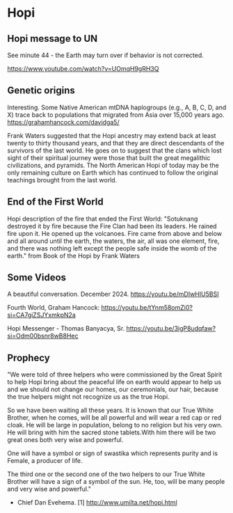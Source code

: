 # Hopi

## Hopi message to UN

See minute 44 - the Earth may turn over if behavior is not corrected.

https://www.youtube.com/watch?v=UOmqH9gRH3Q

## Genetic origins

Interesting. Some Native American mtDNA haplogroups (e.g., A, B, C, D, and X) trace back to populations that migrated from Asia over 15,000 years ago. https://grahamhancock.com/davidga5/

Frank Waters suggested that the Hopi ancestry may extend back at least twenty to thirty thousand years, and that they are direct descendants of the survivors of the last world. He goes on to suggest that the clans which lost sight of their spiritual journey were those that built the great megalithic civilizations, and pyramids. The North American Hopi of today may be the only remaining culture on Earth which has continued to follow the original teachings brought from the last world.

## End of the First World

Hopi description of the fire that ended the First World: "Sotuknang destroyed it by fire because the Fire Clan had been its leaders. He rained fire upon it. He opened up the volcanoes. Fire came from above and below and all around until the earth, the waters, the air, all was one element, fire, and there was nothing left except the people safe inside the womb of the earth." from Book of the Hopi by Frank Waters

## Some Videos

A beautiful conversation. December 2024.
https://youtu.be/mDIwHIU5BSI

Fourth World, Graham Hancock: https://youtu.be/tYnm58omZi0?si=CA7giZSJYxmkpN2a

Hopi Messenger - Thomas Banyacya, Sr. https://youtu.be/3igP8udqfaw?si=Odm00bsnr8wB8Hec

## Prophecy

"We were told of three helpers who were commissioned by the Great Spirit to help Hopi bring about the peaceful life on earth would appear to help us and we should not change our homes, our ceremonials, our hair, because the true helpers might not recognize us as the true Hopi. 

So we have been waiting all these years. It is known that our True White Brother, when he comes, will be all powerful and will wear a red cap or red cloak. He will be large in population, belong to no religion but his very own. He will bring with him the sacred stone tablets.With him there will be two great ones both very wise and powerful. 

One will have a symbol or sign of swastika which represents purity and is Female, a producer of life. 

The third one or the second one of the two helpers to our True White Brother will have a sign of a symbol of the sun. He, too, will be many people and very wise and powerful." 

- Chief Dan Evehema.
[1] http://www.umilta.net/hopi.html